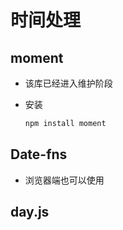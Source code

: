 # 时间处理

## moment

+ 该库已经进入维护阶段

+ 安装

  ```html
  npm install moment
  ```

## Date-fns

+ 浏览器端也可以使用

## day.js
